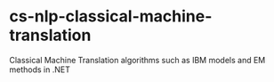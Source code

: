 # cs-nlp-classical-machine-translation
Classical Machine Translation algorithms such as IBM models and EM methods in .NET
